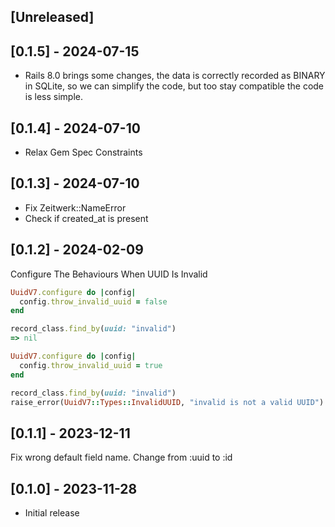 ## [Unreleased]

## [0.1.5] - 2024-07-15

- Rails 8.0 brings some changes, the data is correctly recorded as BINARY in SQLite, so we can simplify the code, but too stay compatible the code is less simple.

## [0.1.4] - 2024-07-10

- Relax Gem Spec Constraints

## [0.1.3] - 2024-07-10

- Fix Zeitwerk::NameError
- Check if created_at is present

## [0.1.2] - 2024-02-09

Configure The Behaviours When UUID Is Invalid

```ruby
UuidV7.configure do |config|
  config.throw_invalid_uuid = false
end
```

```ruby
record_class.find_by(uuid: "invalid")
=> nil
```

```ruby
UuidV7.configure do |config|
  config.throw_invalid_uuid = true
end
```

```ruby
record_class.find_by(uuid: "invalid")
raise_error(UuidV7::Types::InvalidUUID, "invalid is not a valid UUID")
```

## [0.1.1] - 2023-12-11

Fix wrong default field name. Change from :uuid to :id

## [0.1.0] - 2023-11-28

- Initial release
